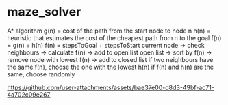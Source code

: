 # maze_solver

A* algorithm
g(n) = cost of the path from the start node to node n
h(n) = heuristic that estimates the cost of the cheapest path from n to the goal
f(n) = g(n) + h(n)
f(n) = stepsToGoal + stepsToStart
current node -> check neighbours -> calculate f(n) -> add to open list
open list -> sort by f(n) -> remove node with lowest f(n) -> add to closed list
if two neighbours have the same f(n), choose the one with the lowest h(n)
if f(n) and h(n) are the same, choose randomly

https://github.com/user-attachments/assets/bae37e00-d8d3-49bf-ac71-4a702c09e267

